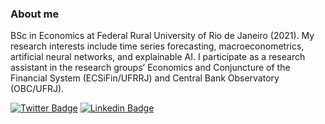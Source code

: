 ### About me

BSc in Economics at Federal Rural University of Rio de Janeiro (2021). My research interests include time series forecasting, macroeconometrics, artificial neural networks, and explainable AI. I participate as a research assistant in the research groups’ Economics and Conjuncture of the Financial System (ECSiFin/UFRRJ) and Central Bank Observatory (OBC/UFRJ).

[![Twitter Badge](https://img.shields.io/badge/-Twitter-1ca0f1?style=flat-square&labelColor=1ca0f1&logo=twitter&logoColor=white&link=https://twitter.com/kleytondacosta)](https://twitter.com/kleytondacosta)
[![Linkedin Badge](https://img.shields.io/badge/-LinkedIn-blue?style=flat-square&logo=Linkedin&logoColor=white&link=https://www.linkedin.com/in/kleyton-da-costa)](https://www.linkedin.com/in/kleyton-da-costa)
